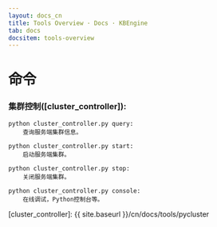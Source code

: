 ```yaml
---
layout: docs_cn
title: Tools Overview · Docs · KBEngine
tab: docs
docsitem: tools-overview
---
```


命令
========

### 集群控制([cluster_controller]):

	python cluster_controller.py query: 
		查询服务端集群信息。

	python cluster_controller.py start: 
		启动服务端集群。

	python cluster_controller.py stop: 
		关闭服务端集群。

	python cluster_controller.py console: 
		在线调试，Python控制台等。



[cluster_controller]: {{ site.baseurl }}/cn/docs/tools/pycluster
	